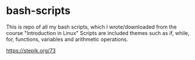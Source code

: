 # bash-scripts
This is repo of all my bash scripts, which I wrote/downloaded from the course "Introduction in Linux" Scripts are included themes such as if, while, for, functions, variables and arithmetic operations.

https://stepik.org/73
